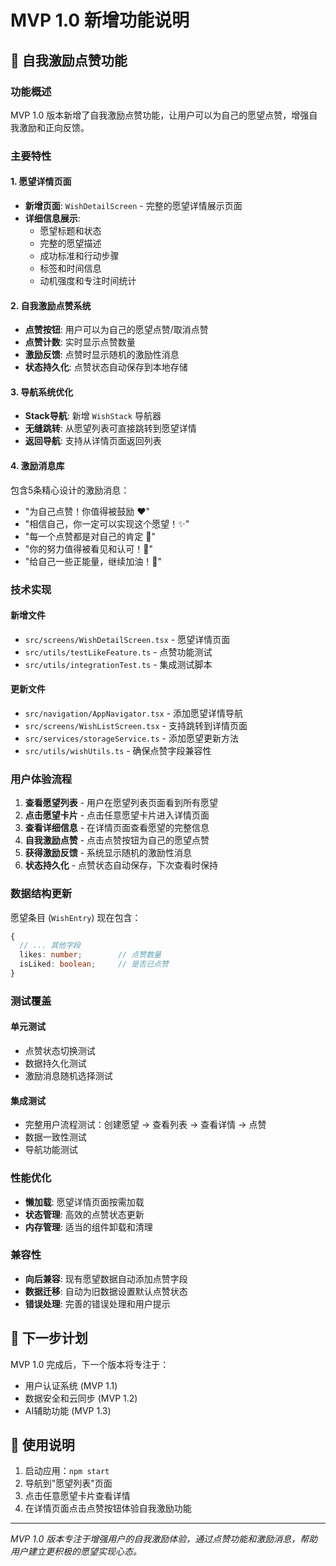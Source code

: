 # MVP 1.0 新增功能说明

## 🎉 自我激励点赞功能

### 功能概述
MVP 1.0 版本新增了自我激励点赞功能，让用户可以为自己的愿望点赞，增强自我激励和正向反馈。

### 主要特性

#### 1. 愿望详情页面
- **新增页面**: `WishDetailScreen` - 完整的愿望详情展示页面
- **详细信息展示**: 
  - 愿望标题和状态
  - 完整的愿望描述
  - 成功标准和行动步骤
  - 标签和时间信息
  - 动机强度和专注时间统计

#### 2. 自我激励点赞系统
- **点赞按钮**: 用户可以为自己的愿望点赞/取消点赞
- **点赞计数**: 实时显示点赞数量
- **激励反馈**: 点赞时显示随机的激励性消息
- **状态持久化**: 点赞状态自动保存到本地存储

#### 3. 导航系统优化
- **Stack导航**: 新增 `WishStack` 导航器
- **无缝跳转**: 从愿望列表可直接跳转到愿望详情
- **返回导航**: 支持从详情页面返回列表

#### 4. 激励消息库
包含5条精心设计的激励消息：
- "为自己点赞！你值得被鼓励 ❤️"
- "相信自己，你一定可以实现这个愿望！✨"
- "每一个点赞都是对自己的肯定 👏"
- "你的努力值得被看见和认可！🌟"
- "给自己一些正能量，继续加油！💪"

### 技术实现

#### 新增文件
- `src/screens/WishDetailScreen.tsx` - 愿望详情页面
- `src/utils/testLikeFeature.ts` - 点赞功能测试
- `src/utils/integrationTest.ts` - 集成测试脚本

#### 更新文件
- `src/navigation/AppNavigator.tsx` - 添加愿望详情导航
- `src/screens/WishListScreen.tsx` - 支持跳转到详情页面
- `src/services/storageService.ts` - 添加愿望更新方法
- `src/utils/wishUtils.ts` - 确保点赞字段兼容性

### 用户体验流程

1. **查看愿望列表** - 用户在愿望列表页面看到所有愿望
2. **点击愿望卡片** - 点击任意愿望卡片进入详情页面
3. **查看详细信息** - 在详情页面查看愿望的完整信息
4. **自我激励点赞** - 点击点赞按钮为自己的愿望点赞
5. **获得激励反馈** - 系统显示随机的激励性消息
6. **状态持久化** - 点赞状态自动保存，下次查看时保持

### 数据结构更新

愿望条目 (`WishEntry`) 现在包含：
```typescript
{
  // ... 其他字段
  likes: number;        // 点赞数量
  isLiked: boolean;     // 是否已点赞
}
```

### 测试覆盖

#### 单元测试
- 点赞状态切换测试
- 数据持久化测试
- 激励消息随机选择测试

#### 集成测试
- 完整用户流程测试：创建愿望 → 查看列表 → 查看详情 → 点赞
- 数据一致性测试
- 导航功能测试

### 性能优化

- **懒加载**: 愿望详情页面按需加载
- **状态管理**: 高效的点赞状态更新
- **内存管理**: 适当的组件卸载和清理

### 兼容性

- **向后兼容**: 现有愿望数据自动添加点赞字段
- **数据迁移**: 自动为旧数据设置默认点赞状态
- **错误处理**: 完善的错误处理和用户提示

## 🚀 下一步计划

MVP 1.0 完成后，下一个版本将专注于：
- 用户认证系统 (MVP 1.1)
- 数据安全和云同步 (MVP 1.2)
- AI辅助功能 (MVP 1.3)

## 📝 使用说明

1. 启动应用：`npm start`
2. 导航到"愿望列表"页面
3. 点击任意愿望卡片查看详情
4. 在详情页面点击点赞按钮体验自我激励功能

---

*MVP 1.0 版本专注于增强用户的自我激励体验，通过点赞功能和激励消息，帮助用户建立更积极的愿望实现心态。*